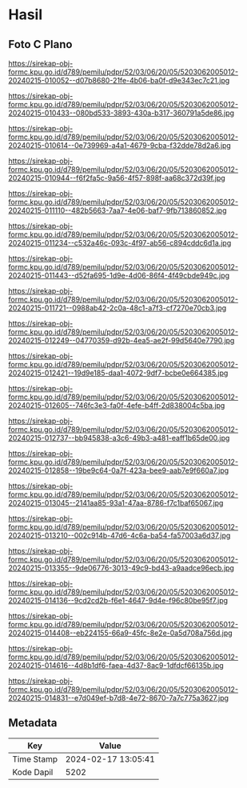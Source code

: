 # Hasil

## Foto C Plano

https://sirekap-obj-formc.kpu.go.id/d789/pemilu/pdpr/52/03/06/20/05/5203062005012-20240215-010052--d07b8680-21fe-4b06-ba0f-d9e343ec7c21.jpg

https://sirekap-obj-formc.kpu.go.id/d789/pemilu/pdpr/52/03/06/20/05/5203062005012-20240215-010433--080bd533-3893-430a-b317-360791a5de86.jpg

https://sirekap-obj-formc.kpu.go.id/d789/pemilu/pdpr/52/03/06/20/05/5203062005012-20240215-010614--0e739969-a4a1-4679-9cba-f32dde78d2a6.jpg

https://sirekap-obj-formc.kpu.go.id/d789/pemilu/pdpr/52/03/06/20/05/5203062005012-20240215-010944--f6f2fa5c-9a56-4f57-898f-aa68c372d39f.jpg

https://sirekap-obj-formc.kpu.go.id/d789/pemilu/pdpr/52/03/06/20/05/5203062005012-20240215-011110--482b5663-7aa7-4e06-baf7-9fb713860852.jpg

https://sirekap-obj-formc.kpu.go.id/d789/pemilu/pdpr/52/03/06/20/05/5203062005012-20240215-011234--c532a46c-093c-4f97-ab56-c894cddc6d1a.jpg

https://sirekap-obj-formc.kpu.go.id/d789/pemilu/pdpr/52/03/06/20/05/5203062005012-20240215-011443--d52fa695-1d9e-4d06-86f4-4f49cbde949c.jpg

https://sirekap-obj-formc.kpu.go.id/d789/pemilu/pdpr/52/03/06/20/05/5203062005012-20240215-011721--0988ab42-2c0a-48c1-a7f3-cf7270e70cb3.jpg

https://sirekap-obj-formc.kpu.go.id/d789/pemilu/pdpr/52/03/06/20/05/5203062005012-20240215-012249--04770359-d92b-4ea5-ae2f-99d5640e7790.jpg

https://sirekap-obj-formc.kpu.go.id/d789/pemilu/pdpr/52/03/06/20/05/5203062005012-20240215-012421--19d9e185-daa1-4072-9df7-bcbe0e664385.jpg

https://sirekap-obj-formc.kpu.go.id/d789/pemilu/pdpr/52/03/06/20/05/5203062005012-20240215-012605--746fc3e3-fa0f-4efe-b4ff-2d838004c5ba.jpg

https://sirekap-obj-formc.kpu.go.id/d789/pemilu/pdpr/52/03/06/20/05/5203062005012-20240215-012737--bb945838-a3c6-49b3-a481-eaff1b65de00.jpg

https://sirekap-obj-formc.kpu.go.id/d789/pemilu/pdpr/52/03/06/20/05/5203062005012-20240215-012858--19be9c64-0a7f-423a-bee9-aab7e9f660a7.jpg

https://sirekap-obj-formc.kpu.go.id/d789/pemilu/pdpr/52/03/06/20/05/5203062005012-20240215-013045--2141aa85-93a1-47aa-8786-f7c1baf65067.jpg

https://sirekap-obj-formc.kpu.go.id/d789/pemilu/pdpr/52/03/06/20/05/5203062005012-20240215-013210--002c914b-47d6-4c6a-ba54-fa57003a6d37.jpg

https://sirekap-obj-formc.kpu.go.id/d789/pemilu/pdpr/52/03/06/20/05/5203062005012-20240215-013355--9de06776-3013-49c9-bd43-a9aadce96ecb.jpg

https://sirekap-obj-formc.kpu.go.id/d789/pemilu/pdpr/52/03/06/20/05/5203062005012-20240215-014136--9cd2cd2b-f6e1-4647-9d4e-f96c80be95f7.jpg

https://sirekap-obj-formc.kpu.go.id/d789/pemilu/pdpr/52/03/06/20/05/5203062005012-20240215-014408--eb224155-66a9-45fc-8e2e-0a5d708a756d.jpg

https://sirekap-obj-formc.kpu.go.id/d789/pemilu/pdpr/52/03/06/20/05/5203062005012-20240215-014616--4d8b1df6-faea-4d37-8ac9-1dfdcf66135b.jpg

https://sirekap-obj-formc.kpu.go.id/d789/pemilu/pdpr/52/03/06/20/05/5203062005012-20240215-014831--e7d049ef-b7d8-4e72-8670-7a7c775a3627.jpg


## Metadata

| Key        | Value               |
| ---------- | ------------------- |
| Time Stamp | 2024-02-17 13:05:41 |
| Kode Dapil | 5202                |



